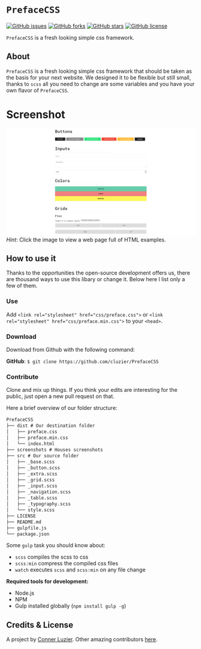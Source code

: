 # `PrefaceCSS`

[![GitHub issues](https://img.shields.io/github/issues/cluzier/PrefaceCSS.svg)](https://github.com/cluzier/PrefaceCSS/issues)
[![GitHub forks](https://img.shields.io/github/forks/cluzier/PrefaceCSS.svg)](https://github.com/cluzier/PrefaceCSS/network)
[![GitHub stars](https://img.shields.io/github/stars/cluzier/PrefaceCSS.svg)](https://github.com/cluzier/PrefaceCSS/stargazers)
[![GitHub license](https://img.shields.io/github/license/cluzier/PrefaceCSS.svg)](https://github.com/cluzier/PrefaceCSS/blob/master/LICENSE)

`PrefaceCSS` is a fresh looking simple css framework.

## About

`PrefaceCSS` is a fresh looking simple css framework that should be taken as the basis for your next website. We designed it to be flexible but still small, thanks to `scss` all you need to change are some variables and you have your own flavor of `PrefaceCSS`.

# Screenshot

[![Image of PrefaceCSS](./screenshots/screenshot.png)](https://cluzier.github.io/PrefaceCSS/dist/index.html)
*Hint*: Click the image to view a web page full of HTML examples.

## How to use it

Thanks to the opportunities the open-source development offers us, there are thousand ways to use this libary or change it. Below here I list only a few of them.

### Use

Add `<link rel="stylesheet" href="css/preface.css">` or `<link rel="stylesheet" href="css/preface.min.css">` to your `<head>`.

### Download

Download from Github with the following command:

**GitHub**: `$ git clone https://github.com/cluzier/PrefaceCSS`

### Contribute

Clone and mix up things. If you think your edits are interesting for the public, just open a new pull request on that.

Here a brief overview of our folder structure:

```
PrefaceCSS
├── dist # Our destination folder
│   ├── preface.css
│   ├── preface.min.css
│   └── index.html
├── screenshots # Houses screenshots
├── src # Our source folder
│   ├── _base.scss
│   ├── _button.scss
│   ├── _extra.scss
│   ├── _grid.scss
│   ├── _input.scss
│   ├── _navigation.scss
│   ├── _table.scss
│   ├── _typography.scss
│   └── style.scss
├── LICENSE
├── README.md
├── gulpfile.js
└── package.json
```

Some `gulp` task you should know about:

- `scss` compiles the scss to css
- `scss:min` compress the compiled css files
- `watch` executes `scss` and `scss:min` on any file change

**Required tools for development:**

- Node.js
- NPM
- Gulp installed globally (`npm install gulp -g`)

## Credits & License

A project by [Conner Luzier](https://github.com/cluzier).
Other amazing contributors [here](https://github.com/cluzier/PrefaceCSS/graphs/contributors).
